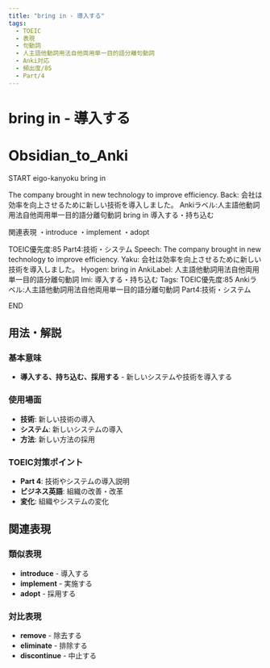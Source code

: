 ```yaml
---
title: "bring in - 導入する"
tags:
  - TOEIC
  - 表現
  - 句動詞
  - 人主語他動詞用法自他両用単一目的語分離句動詞
  - Anki対応
  - 頻出度/85
  - Part/4
---
```


# bring in - 導入する

# Obsidian_to_Anki
START
eigo-kanyoku
bring in

The company brought in new technology to improve efficiency.
Back: 
会社は効率を向上させるために新しい技術を導入しました。
Ankiラベル:人主語他動詞用法自他両用単一目的語分離句動詞
bring in
導入する・持ち込む

関連表現
・introduce
・implement
・adopt

TOEIC優先度:85
Part4:技術・システム
Speech: The company brought in new technology to improve efficiency.
Yaku: 会社は効率を向上させるために新しい技術を導入しました。
Hyogen: bring in
AnkiLabel: 人主語他動詞用法自他両用単一目的語分離句動詞
Imi: 導入する・持ち込む
Tags: TOEIC優先度:85 Ankiラベル:人主語他動詞用法自他両用単一目的語分離句動詞 Part4:技術・システム
<!--ID: 1752926150167-->
END

## 用法・解説

### 基本意味
- **導入する、持ち込む、採用する** - 新しいシステムや技術を導入する

### 使用場面
- **技術**: 新しい技術の導入
- **システム**: 新しいシステムの導入
- **方法**: 新しい方法の採用

### TOEIC対策ポイント
- **Part 4**: 技術やシステムの導入説明
- **ビジネス英語**: 組織の改善・改革
- **変化**: 組織やシステムの変化

## 関連表現

### 類似表現
- **introduce** - 導入する
- **implement** - 実施する
- **adopt** - 採用する

### 対比表現
- **remove** - 除去する
- **eliminate** - 排除する
- **discontinue** - 中止する 